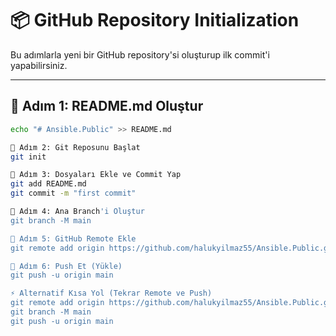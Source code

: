 # 📦 GitHub Repository Initialization

Bu adımlarla yeni bir GitHub repository'si oluşturup ilk commit'i yapabilirsiniz.

---

## 🔹 Adım 1: README.md Oluştur

```bash
echo "# Ansible.Public" >> README.md

🔹 Adım 2: Git Reposunu Başlat
git init

🔹 Adım 3: Dosyaları Ekle ve Commit Yap
git add README.md
git commit -m "first commit"

🔹 Adım 4: Ana Branch'i Oluştur
git branch -M main

🔹 Adım 5: GitHub Remote Ekle
git remote add origin https://github.com/halukyilmaz55/Ansible.Public.git

🔹 Adım 6: Push Et (Yükle)
git push -u origin main

⚡ Alternatif Kısa Yol (Tekrar Remote ve Push)
git remote add origin https://github.com/halukyilmaz55/Ansible.Public.git
git branch -M main
git push -u origin main